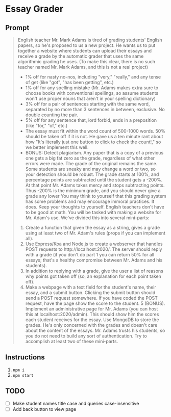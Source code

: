 # Essay Grader

## Prompt
> English teacher Mr. Mark Adams is tired of grading students' English papers, so he's proposed to us a new project. He wants us to put together a website where students can upload their essays and receive a grade by the automatic grader that uses the same algorithmic grading he uses. (To make this clear, there is no such teacher named Mr. Mark Adams, and this is not a real project)
> - 1% off for nasty no-nos, including "very," "really," and any tense of get (like "got", "has been getting", etc.)
> - 1% off for any spelling mistake (Mr. Adams makes extra sure to choose books with conventional spellings, so assume students won't use proper nouns that aren't in your spelling dictionary)
> - 3% off for a pair of sentences starting with the same word, separated by no more than 3 sentences in between, exclusive. No double counting the pair.
> - 5% off for any sentence that, lord forbid, ends in a preposition (like "for," "of," etc.)
> - The essay must fit within the word count of 500-1000 words. 50% should be taken off if it is not. He gave us a ten minute rant about how "It's literally just one button to click to check the count!," so we better implement this well. 
> - BONUS: Detect plagiarism. Any paper that is a copy of a previous one gets a big fat zero as the grade, regardless of what other errors were made. The grade of the original remains the same. Some students are sneaky and may change a word or two, so your detection should be robust.
> The grade starts at 100%, and percentage points are subtracted until the student gets a -200%. At that point Mr. Adams takes mercy and stops subtracting points. Thus -200% is the minimum grade, and you should never give a grade any lower
> You may think to yourself that this grading system has some problems and may encourage immoral practices. It does. Keep your thoughts to yourself. English teachers don't have to be good at math.
> You will be tasked with making a website for Mr. Adam's use. We've divided this into several mini-parts:
> 1. Create a function that given the essay as a string, gives a grade using at least two of Mr. Adam's rules (props if you can implement all).
> 2. Use Express/Koa and Node.js to create a webserver that handles POST requests to http://localhost:2020/. The server should reply with a grade (if you don't do part 1 you can return 50% for all essays; that's a healthy compromise between Mr. Adams and his students).
> 3. In addition to replying with a grade, give the user a list of reasons why points got taken off (so, an explanation for each point taken off).
> 4. Make a webpage with a text field for the student's name, their essay, and a submit button. Clicking the submit button should send a POST request somewhere. If you have coded the POST request, have the page show the score to the student.
> 5 (BONUS). Implement an administrative page for Mr. Adams (you can host this at localhost:2020/admin). This should show him the scores each student receives for the essay. Use MongoDB to store the grades. He's only concerned with the grades and doesn't care about the content of the essays.
> Mr. Adams trusts his students, so you do not need to build any sort of authentication.
> Try to accomplish at least two of these mini-parts.

## Instructions
1. `npm i`
2. `npm start`

## TODO
- [ ] Make student names title case and queries case-insensitive
- [ ] Add back button to view page